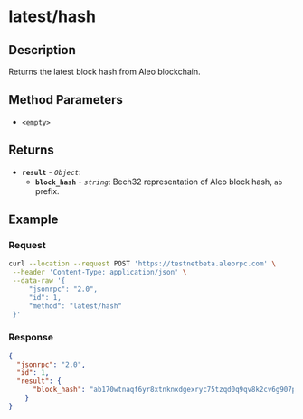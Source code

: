 # latest/hash

## Description

Returns the latest block hash from Aleo blockchain.

## Method Parameters

- `<empty>`

## Returns

- **`result`** - *`Object`*:
  - **`block_hash`** - *`string`*: Bech32 representation of Aleo block hash, `ab` prefix.

## Example

### Request

```bash
curl --location --request POST 'https://testnetbeta.aleorpc.com' \
 --header 'Content-Type: application/json' \
 --data-raw '{
     "jsonrpc": "2.0",
     "id": 1,
     "method": "latest/hash"
 }'
```

### Response

```json
{
  "jsonrpc": "2.0",
  "id": 1,
  "result": {
      "block_hash": "ab170wtnaqf6yr8xtnknxdgexryc75tzqd0q9qv8k2cv6g907pdqvrqpjyh3e"
    }
}
```
